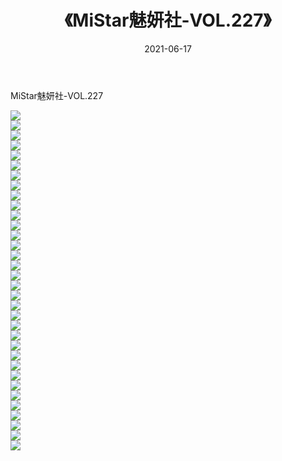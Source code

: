 ﻿---
layout: post
title:  《MiStar魅妍社-VOL.227》
date:   2021-06-17
img: http://img.660000.xyz/Sharelink/网络美图/2021/MiStar魅妍社-VOL.227/000.jpg
categories: [美女, 清纯, 唯美]
---

MiStar魅妍社-VOL.227

  ![](http://img.660000.xyz/Sharelink/网络美图/2021/MiStar魅妍社-VOL.227/001.jpg) <br> ![](http://img.660000.xyz/Sharelink/网络美图/2021/MiStar魅妍社-VOL.227/002.jpg) <br> ![](http://img.660000.xyz/Sharelink/网络美图/2021/MiStar魅妍社-VOL.227/003.jpg) <br> ![](http://img.660000.xyz/Sharelink/网络美图/2021/MiStar魅妍社-VOL.227/004.jpg) <br> ![](http://img.660000.xyz/Sharelink/网络美图/2021/MiStar魅妍社-VOL.227/005.jpg) <br> ![](http://img.660000.xyz/Sharelink/网络美图/2021/MiStar魅妍社-VOL.227/006.jpg) <br> ![](http://img.660000.xyz/Sharelink/网络美图/2021/MiStar魅妍社-VOL.227/007.jpg) <br> ![](http://img.660000.xyz/Sharelink/网络美图/2021/MiStar魅妍社-VOL.227/008.jpg) <br> ![](http://img.660000.xyz/Sharelink/网络美图/2021/MiStar魅妍社-VOL.227/009.jpg) <br> ![](http://img.660000.xyz/Sharelink/网络美图/2021/MiStar魅妍社-VOL.227/010.jpg) <br> ![](http://img.660000.xyz/Sharelink/网络美图/2021/MiStar魅妍社-VOL.227/011.jpg) <br> ![](http://img.660000.xyz/Sharelink/网络美图/2021/MiStar魅妍社-VOL.227/012.jpg) <br> ![](http://img.660000.xyz/Sharelink/网络美图/2021/MiStar魅妍社-VOL.227/013.jpg) <br> ![](http://img.660000.xyz/Sharelink/网络美图/2021/MiStar魅妍社-VOL.227/014.jpg) <br> ![](http://img.660000.xyz/Sharelink/网络美图/2021/MiStar魅妍社-VOL.227/015.jpg) <br> ![](http://img.660000.xyz/Sharelink/网络美图/2021/MiStar魅妍社-VOL.227/016.jpg) <br> ![](http://img.660000.xyz/Sharelink/网络美图/2021/MiStar魅妍社-VOL.227/017.jpg) <br> ![](http://img.660000.xyz/Sharelink/网络美图/2021/MiStar魅妍社-VOL.227/018.jpg) <br> ![](http://img.660000.xyz/Sharelink/网络美图/2021/MiStar魅妍社-VOL.227/019.jpg) <br> ![](http://img.660000.xyz/Sharelink/网络美图/2021/MiStar魅妍社-VOL.227/020.jpg) <br> ![](http://img.660000.xyz/Sharelink/网络美图/2021/MiStar魅妍社-VOL.227/021.jpg) <br> ![](http://img.660000.xyz/Sharelink/网络美图/2021/MiStar魅妍社-VOL.227/022.jpg) <br> ![](http://img.660000.xyz/Sharelink/网络美图/2021/MiStar魅妍社-VOL.227/023.jpg) <br> ![](http://img.660000.xyz/Sharelink/网络美图/2021/MiStar魅妍社-VOL.227/024.jpg) <br> ![](http://img.660000.xyz/Sharelink/网络美图/2021/MiStar魅妍社-VOL.227/025.jpg) <br> ![](http://img.660000.xyz/Sharelink/网络美图/2021/MiStar魅妍社-VOL.227/026.jpg) <br> ![](http://img.660000.xyz/Sharelink/网络美图/2021/MiStar魅妍社-VOL.227/027.jpg) <br> ![](http://img.660000.xyz/Sharelink/网络美图/2021/MiStar魅妍社-VOL.227/028.jpg) <br> ![](http://img.660000.xyz/Sharelink/网络美图/2021/MiStar魅妍社-VOL.227/029.jpg) <br> ![](http://img.660000.xyz/Sharelink/网络美图/2021/MiStar魅妍社-VOL.227/030.jpg) <br> ![](http://img.660000.xyz/Sharelink/网络美图/2021/MiStar魅妍社-VOL.227/031.jpg) <br> ![](http://img.660000.xyz/Sharelink/网络美图/2021/MiStar魅妍社-VOL.227/032.jpg) <br> ![](http://img.660000.xyz/Sharelink/网络美图/2021/MiStar魅妍社-VOL.227/033.jpg) <br> ![](http://img.660000.xyz/Sharelink/网络美图/2021/MiStar魅妍社-VOL.227/034.jpg) <br>
